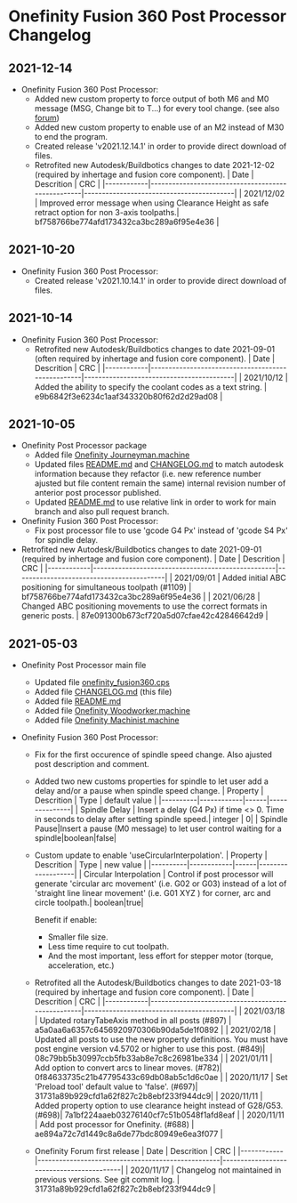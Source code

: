 Onefinity Fusion 360 Post Processor Changelog
=============================================

## 2021-12-14
 - Onefinity Fusion 360 Post Processor:
   - Added new custom property to force output of both M6 and M0 message (MSG, Change bit to T...) for every tool change. (see also [forum](https://forum.onefinitycnc.com/t/like-many-new-forums-the-excitement-and/9209/14?u=blaghislain))
   - Added new custom property to enable use of an M2 instead of M30 to end the program. 
   - Created release 'v2021.12.14.1' in order to provide direct download of files.
   - Retrofited new Autodesk/Buildbotics changes to date 2021-12-02 (required by inhertage and fusion core component).
       | Date       | Descrition                                        | CRC                                      | 
       |------------|---------------------------------------------------|------------------------------------------|
       | 2021/12/02 | Improved error message when using Clearance Height as safe retract option for non 3-axis toolpaths.| bf758766be774afd173432ca3bc289a6f95e4e36 |

## 2021-10-20
- Onefinity Fusion 360 Post Processor:
  - Created release 'v2021.10.14.1' in order to provide direct download of files.

## 2021-10-14
- Onefinity Fusion 360 Post Processor:
  - Retrofited new Autodesk/Buildbotics changes to date 2021-09-01 (often required by inhertage and fusion core component).
      | Date       | Descrition                                        | CRC                                      | 
      |------------|---------------------------------------------------|------------------------------------------|
      | 2021/10/12 | 	Added the ability to specify the coolant codes as a text string. | e9b6842f3e6234c1aaf343320b80f62d2d29ad08 |

## 2021-10-05
- Onefinity Post Processor package
  - Added file [Onefinity Journeyman.machine](Onefinity%20Journeyman.machine)
  - Updated files [README.md](README.md) and [CHANGELOG.md](CHANGELOG.md) to match autodesk information because they refactor (i.e. new reference number ajusted but file content remain the same) internal revision number of anterior post processor published. 
  - Updated [README.md](README.md) to use relative link in order to work for main branch and also pull request branch.
- Onefinity Fusion 360 Post Processor:
  - Fix post processor file to use 'gcode G4 Px' instead of 'gcode S4 Px' for spindle delay.
- Retrofited new Autodesk/Buildbotics changes to date 2021-09-01 (required by inhertage and fusion core component).
    | Date       | Descrition                                        | CRC                                      | 
    |------------|---------------------------------------------------|------------------------------------------|
    | 2021/09/01 | Added initial ABC positioning for simultaneous toolpath (#1109) | bf758766be774afd173432ca3bc289a6f95e4e36 |
    | 2021/06/28 | Changed ABC positioning movements to use the correct formats in generic posts. | 87e091300b673cf720a5d07cfae42c42846642d9 |
   
## 2021-05-03
- Onefinity Post Processor main file
  - Updated file [onefinity_fusion360.cps](onefinity_fusion360.cps)
  - Added file [CHANGELOG.md](CHANGELOG.md) (this file)
  - Added file [README.md](README.md)
  - Added file [Onefinity Woodworker.machine](Onefinity%20Woodworker.machine)
  - Added file [Onefinity Machinist.machine](Onefinity%20Machinist.machine)

- Onefinity Fusion 360 Post Processor:
  - Fix for the first occurence of spindle speed change.  Also ajusted post description and comment.
  - Added two new customs properties for spindle to let user add a delay and/or a pause when spindle speed change.
      | Property | Descrition | Type | default value |
      |----------|------------|------|---------------|
      | Spindle Delay | Insert a delay (G4 Px) if time <> 0. Time in seconds to delay after setting spindle speed.| integer | 0| 
      | Spindle Pause|Insert a pause (M0 message) to let user control waiting for a spindle|boolean|false|
  - Custom update to enable 'useCircularInterpolation'.
      | Property | Descrition | Type | new value |
      |----------|------------|------|-------------------|
      | Circular Interpolation | Control if post processor will generate 'circular arc movement' (i.e. G02 or G03) instead of a lot of 'straight line linear movement' (i.e. G01 XYZ ) for corner, arc and circle toolpath.| boolean|true|

      Benefit if enable: 
      - Smaller file size.  
      - Less time require to cut toolpath.  
      - And the most important, less effort for stepper motor (torque, acceleration, etc.)
  - Retrofited all the Autodesk/Buildbotics changes to date 2021-03-18 (required by inhertage and fusion core component).
    | Date       | Descrition                                        | CRC                                      | 
    |------------|---------------------------------------------------|------------------------------------------|
    | 2021/03/18 | Updated rotaryTabeAxis method in all posts (#897) | a5a0aa6a6357c6456920970306b90da5de1f0892 |
    | 2021/02/18 | Updated all posts to use the new property definitions. You must have post engine version v4.5702 or higher to use this post. (#849)| 08c79bb5b30997ccb5fb33ab8e7c8c26981be334 | 
    | 2021/01/11 | Add option to convert arcs to linear moves. (#782)| 0f84633735c21b47795433c69db08ab5c1d6c0ae |
    | 2020/11/17 | Set 'Preload tool' default value to 'false'. (#697)| 31731a89b929cfd1a62f827c2b8ebf233f944dc9|
    | 2020/11/11 | Added property option to use clearance height instead of G28/G53. (#698)| 7a1bf224aaeb03276140cf7c51b0548f1afd8eaf |
    | 2020/11/11 | Add post processor for Onefinity. (#688) | ae894a72c7d1449c8a6de77bdc80949e6ea3f077 |
  - Onefinity Forum first release 
    | Date       | Descrition                                        | CRC                                      | 
    |------------|---------------------------------------------------|------------------------------------------|
    | 2020/11/17 | Changelog not maintained in previous versions.  See git commit log.    | 31731a89b929cfd1a62f827c2b8ebf233f944dc9 |
